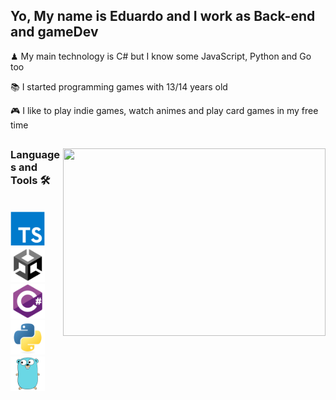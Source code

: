 ## Yo, My name is Eduardo and I work as Back-end and gameDev

<p align="left">
    ♟ My main technology is C# but I know some JavaScript, Python and Go too
</p>

<p align="left">
    📚 I started programming games with 13/14 years old
</p>

<p align="left">
    🎮 I like to play indie games, watch animes and play card games in my free time
</p>

<img src="https://i.pinimg.com/originals/00/05/3b/00053bfd16ab1eb04dc1e17a1dd8e3d5.gif" min-width="300px"
    max-width="500px" width="420px" height="300" align="right">
---

### Languages and Tools 🛠

<div style="vertical-align:middle;"><br>
    <img src="https://raw.githubusercontent.com/devicons/devicon/master/icons/typescript/typescript-original.svg"
        alt="Unity" width="55" height="55" />
    <img src="https://raw.githubusercontent.com/devicons/devicon/master/icons/unity/unity-original.svg" alt="Unity"
        width="55" height="55" />
    <img src="https://github.com/devicons/devicon/blob/master/icons/csharp/csharp-original.svg" alt="csharp" width="55"
        height="55" />
    <img src="https://github.com/devicons/devicon/blob/master/icons/python/python-original.svg" alt="Python" width="55"
        height="55" />
    <img src="https://raw.githubusercontent.com/devicons/devicon/master/icons/go/go-original.svg" alt="go" width="55"
        height="55" />
</div>
